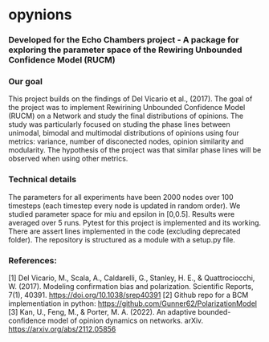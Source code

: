 # opynions
### Developed for the Echo Chambers project - A package for exploring the parameter space of the Rewiring Unbounded Confidence Model (RUCM) ###

### Our goal ###
This project builds on the findings of Del Vicario et al., (2017). The goal of the project was to implement Rewirining Unbounded Confidence Model (RUCM) on a Network and study the final distributions of opinions. The study was particularly focused on studing the phase lines between unimodal, bimodal and multimodal distributions of opinions using four metrics: variance, number of disconected nodes, opinion similarity and modularity. The hypothesis of the project was that similar phase lines will be observed when using other metrics. 

### Technical details ####
The parameters for all experiments have been 2000 nodes over 100 timesteps (each timestep every node is updated in random order). We studied parameter space for miu and epsilon in [0,0.5]. Results were averaged over 5 runs. 
Pytest for this project is implemented and its working. There are assert lines implemented in the code (excluding deprecated folder). The repository is structured as a module with a setup.py file. 

### References: ###
[1] Del Vicario, M., Scala, A., Caldarelli, G., Stanley, H. E., & Quattrociocchi, W. (2017). Modeling confirmation bias and polarization. Scientific Reports, 7(1), 40391. https://doi.org/10.1038/srep40391
[2] Github repo for a BCM implementiation in python: https://github.com/Gunner62/PolarizationModel
[3] Kan, U., Feng, M., & Porter, M. A. (2022). An adaptive bounded-confidence model of opinion dynamics on networks. arXiv. https://arxiv.org/abs/2112.05856
